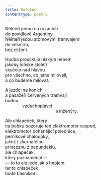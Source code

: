 ```yaml
---
title: Kolotoč
contentType: poetry
---
```


Někteří jedou na ryzácích  
do povidlové Argentiny.  
Někteří jedou atomovými tramvajemi  
do vesmíru,  
bez držení.

Hudba prosakuje nízkým nebem  
jakoby loňské století  
skučelo nad hlavou  
pro všechno, co jsme milovali,  
a co budeme milovat.

A jezdci na koních  
a pasažéři červených tramvají  
budou  
              vzduchoplavci  
                                         a inženýry.

Ale chlapeček, který  
na bobku pozoruje ten elektromotor vespod,  
elektromotor pohánějící polednice,  
perníkové chaloupky,  
jakož i zkornatělou  
princeznu z papundeklu,  
ale chlapeček,  
který poznamenal —  
— to to ale jede jak s hnojem,  
tento chlapeček  
bude básníkem.
